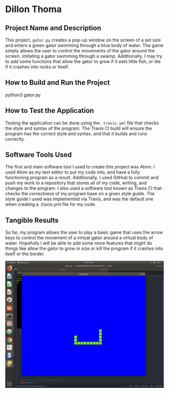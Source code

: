 # Dillon Thoma

## Project Name and Description

This project, `gator.py` creates a pop-up window on the screen of a set size and enters a green gator swimming through a blue body of water. The game simply allows the user to control the movements of the gator around the screen, imitating a gator swimming through a swamp. Additionally, I may try to add some functions that allow the gator to grow if it eats little fish, or die if it crashes into rocks or itself.

## How to Build and Run the Project

python3 gator.py

## How to Test the Application

Testing the application can be done using the `.travis.yml` file that checks the style and syntax of the program. The Travis CI build will ensure the program has the correct style and syntax, and that it builds and runs correctly.

## Software Tools Used

The first and main software tool I used to create this project was Atom. I used Atom as my text editor to put my code into, and have a fully functioning program as a result. Additionally, I used GitHub to commit and push my work to a repository that stores all of my code, writing, and changes to the program. I also used a software tool known as Travis CI that checks the correctness of my program base on a given style guide. The style guide I used was implemented via Travis, and was the default one when creating a .travis.yml file for my code.

## Tangible Results

So far, my program allows the user to play a basic game that uses the arrow keys to control the movement of a virtual gator around a virtual body of water. Hopefully I will be able to add some more features that might do things like allow the gator to grow in size or kill the program if it crashes into itself or the border.

![Logo](src/images/gator.png)
